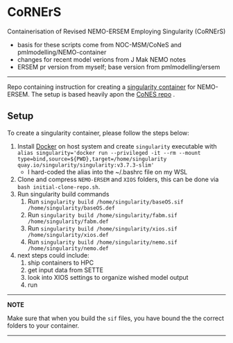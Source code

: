 # CoRNErS
Containerisation of Revised NEMO-ERSEM Employing Singularity (CoRNErS)

- basis for these scripts come from NOC-MSM/CoNeS and pmlmodelling/NEMO-container
- changes for recent model verions from J Mak NEMO notes
- ERSEM pr version from myself; base version from pmlmodelling/ersem

---

Repo containing instruction for creating a [singularity container](https://sylabs.io/guides/3.5/user-guide/introduction.html) for NEMO-ERSEM. The setup is based heavily apon the [CoNES repo](https://github.com/NOC-MSM/CoNES) .

## Setup

To create a singularity container, please follow the steps below:

1. Install [Docker](https://docs.docker.com/get-docker/) on host system and create `singularity` executable with `alias singularity='docker run --privileged -it --rm --mount type=bind,source=${PWD},target=/home/singularity quay.io/singularity/singularity:v3.7.3-slim'`
    - I hard-coded the alias into the ~/.bashrc file on my WSL
2. Clone and compress `NEMO-ERSEM` and `XIOS` folders, this can be done via `bash initial-clone-repo.sh`.
3. Run singularity build commands
    1. Run `singularity build /home/singularity/baseOS.sif /home/singularity/baseOS.def`
    2. Run `singularity build /home/singularity/fabm.sif   /home/singularity/fabm.def`
    3. Run `singularity build /home/singularity/xios.sif   /home/singularity/xios.def`
    4. Run `singularity build /home/singularity/nemo.sif   /home/singularity/nemo.def`
4. next steps could include: 
    1. ship containers to HPC
    2. get input data from SETTE
    3. look into XIOS settings to organize wished model output
    4. run

---
**NOTE**

Make sure that when you build the `sif` files, you have bound the the correct folders to your container.

---

